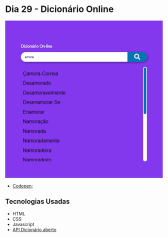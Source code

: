 # Dia 29 - Dicionário Online

![Dicionário Online](./day29__c.gif?raw=true "Dicionário Online")

*   [Codepen](https://codepen.io/lizvidotti91/pen/OJzmeOX); 

## Tecnologias Usadas

*   HTML
*   CSS 
* Javascript
* [API Dicionário aberto](https://api.dicionario-aberto.net/index.html)
